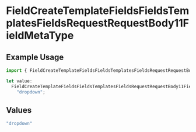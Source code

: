 # FieldCreateTemplateFieldsFieldsTemplatesFieldsRequestRequestBody11FieldMetaType

## Example Usage

```typescript
import { FieldCreateTemplateFieldsFieldsTemplatesFieldsRequestRequestBody11FieldMetaType } from "@documenso/sdk-typescript/models/operations";

let value:
  FieldCreateTemplateFieldsFieldsTemplatesFieldsRequestRequestBody11FieldMetaType =
    "dropdown";
```

## Values

```typescript
"dropdown"
```